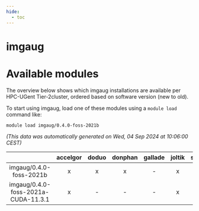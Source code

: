 ```yaml
---
hide:
  - toc
---
```


imgaug
======

# Available modules


The overview below shows which imgaug installations are available per HPC-UGent Tier-2cluster, ordered based on software version (new to old).

To start using imgaug, load one of these modules using a `module load` command like:

```shell
module load imgaug/0.4.0-foss-2021b
```

*(This data was automatically generated on Wed, 04 Sep 2024 at 10:06:00 CEST)*  

| |accelgor|doduo|donphan|gallade|joltik|shinx|skitty|
| :---: | :---: | :---: | :---: | :---: | :---: | :---: | :---: |
|imgaug/0.4.0-foss-2021b|x|x|x|-|x|-|x|
|imgaug/0.4.0-foss-2021a-CUDA-11.3.1|x|-|-|-|x|-|-|
